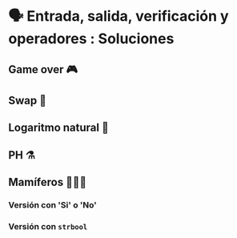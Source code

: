 # 🗣️ Entrada, salida, verificación y operadores : Soluciones

## Game over 🎮

<script src="https://gist.github.com/sivanahamer/b9919f44913380730a9b6e6b62fb0ec4.js?file=game_over.py"></script>

## Swap 🔀

<script src="https://gist.github.com/sivanahamer/b9919f44913380730a9b6e6b62fb0ec4.js?file=swap.py"></script>

## Logaritmo natural 🔢

<script src="https://gist.github.com/sivanahamer/b9919f44913380730a9b6e6b62fb0ec4.js?file=logaritmo.py"></script>

## PH ⚗️

<script src="https://gist.github.com/sivanahamer/b9919f44913380730a9b6e6b62fb0ec4.js?file=ph.py"></script>

## Mamíferos 🐬🐨🐖

### Versión con 'Si' o 'No'

<script src="https://gist.github.com/sivanahamer/b9919f44913380730a9b6e6b62fb0ec4.js?file=mamiferosv1.py"></script>

### Versión con `strbool`

<script src="https://gist.github.com/sivanahamer/b9919f44913380730a9b6e6b62fb0ec4.js?file=mamiferosv2.py"></script>